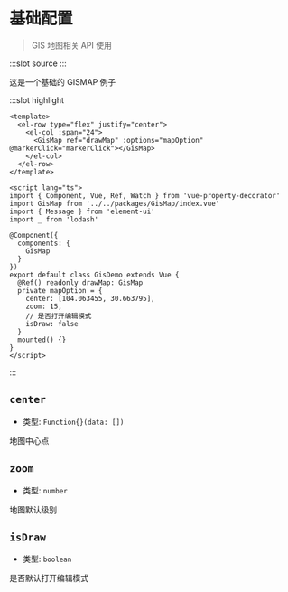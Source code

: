 # 基础配置

> GIS 地图相关 API 使用

<demo-block>
:::slot source
<gis-map1></gis-map1>
:::

这是一个基础的 GISMAP 例子

:::slot highlight

```vue
<template>
  <el-row type="flex" justify="center">
    <el-col :span="24">
      <GisMap ref="drawMap" :options="mapOption" @markerClick="markerClick"></GisMap>
    </el-col>
  </el-row>
</template>

<script lang="ts">
import { Component, Vue, Ref, Watch } from 'vue-property-decorator'
import GisMap from '../../packages/GisMap/index.vue'
import { Message } from 'element-ui'
import _ from 'lodash'

@Component({
  components: {
    GisMap
  }
})
export default class GisDemo extends Vue {
  @Ref() readonly drawMap: GisMap
  private mapOption = {
    center: [104.063455, 30.663795],
    zoom: 15,
    // 是否打开编辑模式
    isDraw: false
  }
  mounted() {}
}
</script>
```

:::
</demo-block>

## `center`

- 类型: `Function{}(data: [])`

地图中心点

## `zoom`

- 类型: `number`

地图默认级别

## `isDraw`

- 类型: `boolean`

是否默认打开编辑模式
